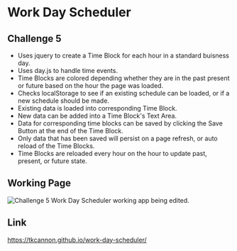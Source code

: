 # Work Day Scheduler

## Challenge 5
- Uses jquery to create a Time Block for each hour in a standard buisness day.
- Uses day.js to handle time events.
- Time Blocks are colored depending whether they are in the past present or future based on the hour the page was loaded.
- Checks localStorage to see if an existing schedule can be loaded, or if a new schedule should be made.
- Existing data is loaded into corresponding Time Block.
- New data can be added into a Time Block's Text Area.
- Data for corresponding time blocks can be saved by clicking the Save Button at the end of the Time Block.
- Only data that has been saved will persist on a page refresh, or auto reload of the Time Blocks.
- Time Blocks are reloaded every hour on the hour to update past, present, or future state.

## Working Page
![Challenge 5 Work Day Scheduler working app being edited.](./assets/challenge-5.gif)

## Link
https://tkcannon.github.io/work-day-scheduler/
